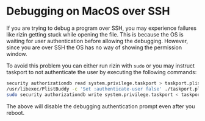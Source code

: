 # Debugging on MacOS over SSH

If you are trying to debug a program over SSH, you may experience failures like rizin
getting stuck while opening the file. This is because the OS is waiting for
user authentication before allowing the debugging. However, since you are over
SSH the OS has no way of showing the permission window.

To avoid this problem you can either run rizin with `sudo` or you may instruct taskport to not authenticate the user by executing the following commands:

```sh
security authorizationdb read system.privilege.taskport > taskport.plist
/usr/libexec/PlistBuddy -c 'Set :authenticate-user false' ./taskport.plist
sudo security authorizationdb write system.privilege.taskport < taskport.plist
```

The above will disable the debugging authentication prompt even after you reboot.

